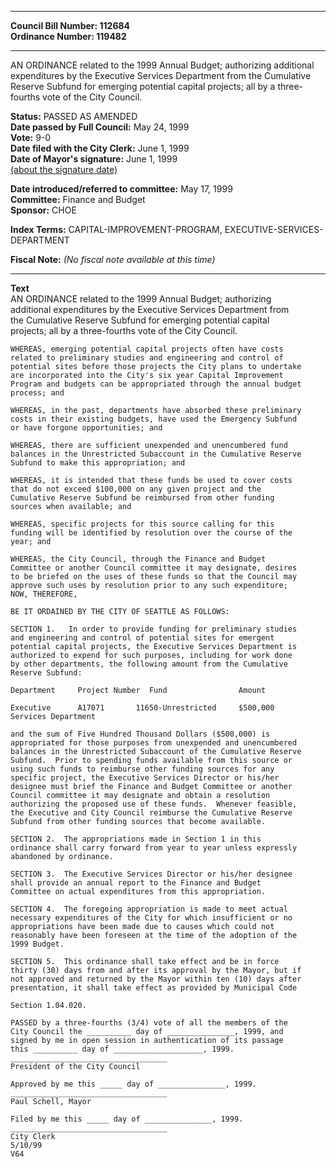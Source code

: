 * * * * *  
  
**Council Bill Number: [](#h0)[](#h2)112684**   
**Ordinance Number: 119482**  
  
* * * * *  
  
AN ORDINANCE related to the 1999 Annual Budget; authorizing additional expenditures by the Executive Services Department from the Cumulative Reserve Subfund for emerging potential capital projects; all by a three-fourths vote of the City Council.  
  
**Status:** PASSED AS AMENDED   
**Date passed by Full Council:** May 24, 1999   
**Vote:** 9-0   
**Date filed with the City Clerk:** June 1, 1999   
**Date of Mayor's signature:** June 1, 1999   
[(about the signature date)](/~public/approvaldate.htm)   
  
  
**Date introduced/referred to committee:** May 17, 1999   
**Committee:** Finance and Budget   
**Sponsor:** CHOE   
  
**Index Terms:** CAPITAL-IMPROVEMENT-PROGRAM, EXECUTIVE-SERVICES-DEPARTMENT  
  
**Fiscal Note:** *(No fiscal note available at this time)*  
  
* * * * *  
  
**Text**  
    AN ORDINANCE related to the 1999 Annual Budget; authorizing  
    additional expenditures by the Executive Services Department from  
    the Cumulative Reserve Subfund for emerging potential capital  
    projects; all by a three-fourths vote of the City Council.  
  
    WHEREAS, emerging potential capital projects often have costs  
    related to preliminary studies and engineering and control of  
    potential sites before those projects the City plans to undertake  
    are incorporated into the City's six year Capital Improvement  
    Program and budgets can be appropriated through the annual budget  
    process; and  
  
    WHEREAS, in the past, departments have absorbed these preliminary  
    costs in their existing budgets, have used the Emergency Subfund  
    or have forgone opportunities; and  
  
    WHEREAS, there are sufficient unexpended and unencumbered fund  
    balances in the Unrestricted Subaccount in the Cumulative Reserve  
    Subfund to make this appropriation; and  
  
    WHEREAS, it is intended that these funds be used to cover costs  
    that do not exceed $100,000 on any given project and the  
    Cumulative Reserve Subfund be reimbursed from other funding  
    sources when available; and  
  
    WHEREAS, specific projects for this source calling for this  
    funding will be identified by resolution over the course of the  
    year; and  
  
    WHEREAS, the City Council, through the Finance and Budget  
    Committee or another Council committee it may designate, desires  
    to be briefed on the uses of these funds so that the Council may  
    approve such uses by resolution prior to any such expenditure;  
    NOW, THEREFORE,  
  
    BE IT ORDAINED BY THE CITY OF SEATTLE AS FOLLOWS:  
  
    SECTION 1.   In order to provide funding for preliminary studies  
    and engineering and control of potential sites for emergent  
    potential capital projects, the Executive Services Department is  
    authorized to expend for such purposes, including for work done  
    by other departments, the following amount from the Cumulative  
    Reserve Subfund:  
  
    Department     Project Number  Fund                Amount  
  
    Executive      A17071       11650-Unrestricted     $500,000  
    Services Department  
  
    and the sum of Five Hundred Thousand Dollars ($500,000) is  
    appropriated for those purposes from unexpended and unencumbered  
    balances in the Unrestricted Subaccount of the Cumulative Reserve  
    Subfund.  Prior to spending funds available from this source or  
    using such funds to reimburse other funding sources for any  
    specific project, the Executive Services Director or his/her  
    designee must brief the Finance and Budget Committee or another  
    Council committee it may designate and obtain a resolution  
    authorizing the proposed use of these funds.  Whenever feasible,  
    the Executive and City Council reimburse the Cumulative Reserve  
    Subfund from other funding sources that become available.  
  
    SECTION 2.  The appropriations made in Section 1 in this  
    ordinance shall carry forward from year to year unless expressly  
    abandoned by ordinance.  
  
    SECTION 3.  The Executive Services Director or his/her designee  
    shall provide an annual report to the Finance and Budget  
    Committee on actual expenditures from this appropriation.  
  
    SECTION 4.  The foregoing appropriation is made to meet actual  
    necessary expenditures of the City for which insufficient or no  
    appropriations have been made due to causes which could not  
    reasonably have been foreseen at the time of the adoption of the  
    1999 Budget.  
  
    SECTION 5.  This ordinance shall take effect and be in force  
    thirty (30) days from and after its approval by the Mayor, but if  
    not approved and returned by the Mayor within ten (10) days after  
    presentation, it shall take effect as provided by Municipal Code  
  
    Section 1.04.020.  
  
    PASSED by a three-fourths (3/4) vote of all the members of the  
    City Council the __________ day of _______________, 1999, and  
    signed by me in open session in authentication of its passage  
    this __________ day of ____________________, 1999.  
    ___________________________________  
    President of the City Council  
  
    Approved by me this _____ day of _______________, 1999.  
    ___________________________________  
    Paul Schell, Mayor  
  
    Filed by me this _____ day of _______________, 1999.  
    ___________________________________  
    City Clerk  
    5/10/99  
    V64  
